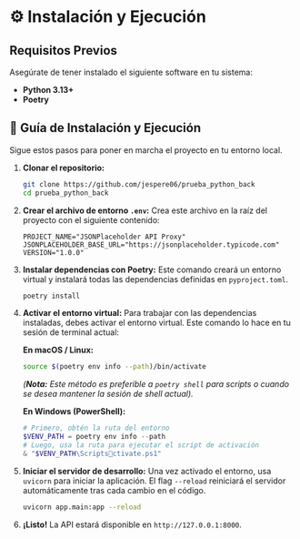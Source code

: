 # ⚙️ Instalación y Ejecución

## Requisitos Previos

Asegúrate de tener instalado el siguiente software en tu sistema:

*   **Python 3.13+**
*   **Poetry**

## 🚀 Guía de Instalación y Ejecución

Sigue estos pasos para poner en marcha el proyecto en tu entorno local.

1.  **Clonar el repositorio:**
    ```bash
    git clone https://github.com/jespere06/prueba_python_back
    cd prueba_python_back
    ```

2.  **Crear el archivo de entorno `.env`:**
    Crea este archivo en la raíz del proyecto con el siguiente contenido:
    ```env
    PROJECT_NAME="JSONPlaceholder API Proxy"
    JSONPLACEHOLDER_BASE_URL="https://jsonplaceholder.typicode.com"
    VERSION="1.0.0"
    ```

3.  **Instalar dependencias con Poetry:**
    Este comando creará un entorno virtual y instalará todas las dependencias definidas en `pyproject.toml`.
    ```bash
    poetry install
    ```

4.  **Activar el entorno virtual:**
    Para trabajar con las dependencias instaladas, debes activar el entorno virtual. Este comando lo hace en tu sesión de terminal actual:

    **En macOS / Linux:**
    ```bash
    source $(poetry env info --path)/bin/activate
    ```
    *(**Nota:** Este método es preferible a `poetry shell` para scripts o cuando se desea mantener la sesión de shell actual).*

    **En Windows (PowerShell):**
    ```powershell
    # Primero, obtén la ruta del entorno
    $VENV_PATH = poetry env info --path
    # Luego, usa la ruta para ejecutar el script de activación
    & "$VENV_PATH\Scriptsctivate.ps1"
    ```

5.  **Iniciar el servidor de desarrollo:**
    Una vez activado el entorno, usa `uvicorn` para iniciar la aplicación. El flag `--reload` reiniciará el servidor automáticamente tras cada cambio en el código.
    ```bash
    uvicorn app.main:app --reload
    ```

6.  **¡Listo!**
    La API estará disponible en `http://127.0.0.1:8000`.